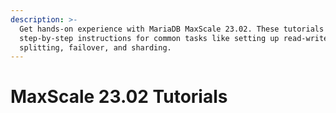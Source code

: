 ```yaml
---
description: >-
  Get hands-on experience with MariaDB MaxScale 23.02. These tutorials provide
  step-by-step instructions for common tasks like setting up read-write
  splitting, failover, and sharding.
---
```


# MaxScale 23.02 Tutorials

